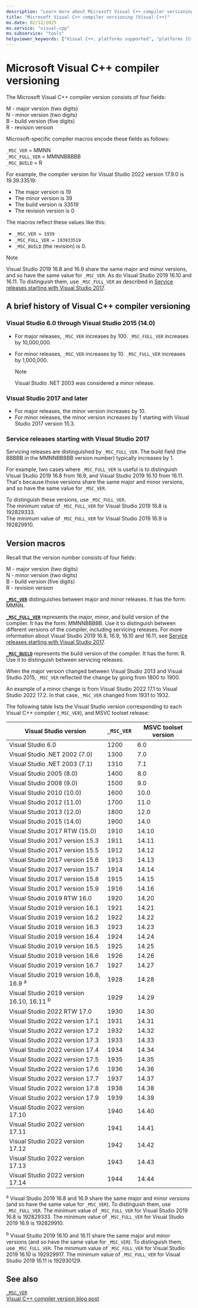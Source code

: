 ```yaml
---
description: "Learn more about Microsoft Visual C++ compiler versioning."
title: "Microsoft Visual C++ compiler versioning (Visual C++)"
ms.date: 02/12/2025
ms.service: "visual-cpp"
ms.subservice: "tools"
helpviewer_keywords: ["Visual C++, platforms supported", "platforms [C++]"]
---
```

# Microsoft Visual C++ compiler versioning

The Microsoft Visual C++ compiler version consists of four fields:

M - major version (two digits)\
N - minor version (two digits)\
B - build version (five digits)\
R - revision version

Microsoft-specific compiler macros encode these fields as follows:

`_MSC_VER` = MMNN\
`_MSC_FULL_VER` = MMNNBBBBB\
`_MSC_BUILD` = R

For example, the compiler version for Visual Studio 2022 version 17.9.0 is 19.39.33519:
- The major version is 19
- The minor version is 39
- The build version is 33519
- The revision version is 0

The macros reflect these values like this:
- `_MSC_VER = 1939`
- `_MSC_FULL_VER = 193933519`
- `_MSC_BUILD` (the revision) is 0.

>[!Note]
>Visual Studio 2019 16.8 and 16.9 share the same major and minor versions, and so have the same value for `_MSC_VER`. As do Visual Studio 2019 16.10 and 16.11. To distinguish them, use `_MSC_FULL_VER` as described in [Service releases starting with Visual Studio 2017](#service-releases-starting-with-visual-studio-2017).

## A brief history of Visual C++ compiler versioning

### Visual Studio 6.0 through Visual Studio 2015 (14.0)

- For major releases, `_MSC_VER` increases by 100. `_MSC_FULL_VER` increases by 10,000,000.
- For minor releases, `_MSC_VER` increases by 10. `_MSC_FULL_VER` increases by 1,000,000.

   >[!Note]
   > Visual Studio .NET 2003 was considered a minor release.

### Visual Studio 2017 and later

- For major releases, the minor version increases by 10.
- For minor releases, the minor version increases by 1 starting with Visual Studio 2017 version 15.3.

### Service releases starting with Visual Studio 2017

Servicing releases are distinguished by `_MSC_FULL_VER`. The build field (the BBBBB in the MMNNBBBBB version number) typically increases by 1.

For example, two cases where `_MSC_FULL_VER` is useful is to distinguish Visual Studio 2019 16.8 from 16.9, and Visual Studio 2019 16.10 from 16.11. That's because those versions share the same major and minor versions, and so have the same value for `_MSC_VER`.

To distinguish these versions, use `_MSC_FULL_VER`.\
The minimum value of `_MSC_FULL_VER` for Visual Studio 2019 16.8 is 192829333.\
The minimum value of `_MSC_FULL_VER` for Visual Studio 2019 16.9 is 192829910.

## Version macros

Recall that the version number consists of four fields:

M - major version (two digits)\
N - minor version (two digits)\
B - build version (five digits)\
R - revision version

**[`_MSC_VER`](../preprocessor/predefined-macros.md)** distinguishes between major and minor releases. It has the form: MMNN.

**[`_MSC_FULL_VER`](../preprocessor/predefined-macros.md)** represents the major, minor, and build version of the compiler. It has the form: MMNNBBBBB. Use it to distinguish between different versions of the compiler, including servicing releases. For more information about Visual Studio 2019 16.8, 16.9, 16.10 and 16.11, see [Service releases starting with Visual Studio 2017](#service-releases-starting-with-visual-studio-2017).

**[`_MSC_BUILD`](../preprocessor/predefined-macros.md)** represents the build version of the compiler. It has the form: R. Use it to distinguish between servicing releases.

When the major version changed between Visual Studio 2013 and Visual Studio 2015, `_MSC_VER` reflected the change by going from 1800 to 1900.

An example of a minor change is from Visual Studio 2022 17.1 to Visual Studio 2022 17.2. In that case, `_MSC_VER` changed from 1931 to 1932.

The following table lists the Visual Studio version corresponding to each Visual C++ compiler (`_MSC_VER`), and MSVC toolset release:

| Visual Studio version | `_MSC_VER` | MSVC toolset version |
|--|--|--|
| Visual Studio 6.0 | 1200 | 6.0 |
| Visual Studio .NET 2002 (7.0) | 1300 | 7.0 |
| Visual Studio .NET 2003 (7.1) | 1310 | 7.1 |
| Visual Studio 2005 (8.0) | 1400 | 8.0 |
| Visual Studio 2008 (9.0) | 1500 | 9.0 |
| Visual Studio 2010 (10.0) | 1600 | 10.0 |
| Visual Studio 2012 (11.0) | 1700 | 11.0 |
| Visual Studio 2013 (12.0) | 1800 | 12.0 |
| Visual Studio 2015 (14.0) | 1900 | 14.0 |
| Visual Studio 2017 RTW (15.0) | 1910 | 14.10 |
| Visual Studio 2017 version 15.3 | 1911 | 14.11 |
| Visual Studio 2017 version 15.5 | 1912 | 14.12 |
| Visual Studio 2017 version 15.6 | 1913 | 14.13 |
| Visual Studio 2017 version 15.7 | 1914 | 14.14 |
| Visual Studio 2017 version 15.8 | 1915 | 14.15 |
| Visual Studio 2017 version 15.9 | 1916 | 14.16 |
| Visual Studio 2019 RTW 16.0 | 1920 | 14.20 |
| Visual Studio 2019 version 16.1 | 1921 | 14.21 |
| Visual Studio 2019 version 16.2 | 1922 | 14.22 |
| Visual Studio 2019 version 16.3 | 1923 | 14.23 |
| Visual Studio 2019 version 16.4 | 1924 | 14.24 |
| Visual Studio 2019 version 16.5 | 1925 | 14.25 |
| Visual Studio 2019 version 16.6 | 1926 | 14.26 |
| Visual Studio 2019 version 16.7 | 1927 | 14.27 |
| Visual Studio 2019 version 16.8, 16.9 <sup>a</sup> | 1928 | 14.28 |
| Visual Studio 2019 version 16.10, 16.11 <sup>b</sup> | 1929 | 14.29 |
| Visual Studio 2022 RTW 17.0 | 1930 | 14.30 |
| Visual Studio 2022 version 17.1 | 1931 | 14.31 |
| Visual Studio 2022 version 17.2 | 1932 | 14.32 |
| Visual Studio 2022 version 17.3 | 1933 | 14.33 |
| Visual Studio 2022 version 17.4 | 1934 | 14.34 |
| Visual Studio 2022 version 17.5 | 1935 | 14.35 |
| Visual Studio 2022 version 17.6 | 1936 | 14.36 |
| Visual Studio 2022 version 17.7 | 1937 | 14.37 |
| Visual Studio 2022 version 17.8 | 1938 | 14.38 |
| Visual Studio 2022 version 17.9 | 1939 | 14.39 |
| Visual Studio 2022 version 17.10 | 1940 | 14.40 |
| Visual Studio 2022 version 17.11 | 1941 | 14.41 |
| Visual Studio 2022 version 17.12 | 1942 | 14.42 |
| Visual Studio 2022 version 17.13 | 1943 | 14.43 |
| Visual Studio 2022 version 17.14 | 1944 | 14.44 |

<sup>a</sup> Visual Studio 2019 16.8 and 16.9 share the same major and minor versions (and so have the same value for `_MSC_VER`). To distinguish them, use `_MSC_FULL_VER`. The minimum value of `_MSC_FULL_VER` for Visual Studio 2019 16.8 is 192829333. The minimum value of `_MSC_FULL_VER` for Visual Studio 2019 16.9 is 192829910.

<sup>b</sup> Visual Studio 2019 16.10 and 16.11 share the same major and minor versions (and so have the same value for `_MSC_VER`). To distinguish them, use `_MSC_FULL_VER`. The minimum value of `_MSC_FULL_VER` for Visual Studio 2019 16.10 is 192929917. The minimum value of `_MSC_FULL_VER` for Visual Studio 2019 16.11 is 192930129.

## See also

[`_MSC_VER`](../preprocessor/predefined-macros.md)\
[Visual C++ compiler version blog post](https://devblogs.microsoft.com/cppblog/visual-c-compiler-version/)
